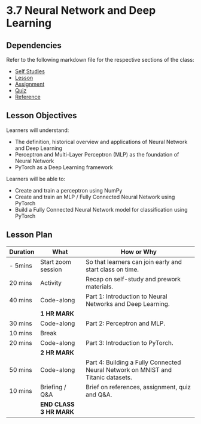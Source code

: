 # 3.7 Neural Network and Deep Learning

## Dependencies

Refer to the following markdown file for the respective sections of the class:

- [Self Studies](./studies.md)
- [Lesson](./lesson.md)
- [Assignment](./assignment.md)
- [Quiz](./quiz.md)
- [Reference](./reference.md)

## Lesson Objectives

Learners will understand:

- The definition, historical overview and applications of Neural Network and Deep Learning
- Perceptron and Multi-Layer Perceptron (MLP) as the foundation of Neural Network
- PyTorch as a Deep Learning framework

Learners will be able to:

- Create and train a perceptron using NumPy
- Create and train an MLP / Fully Connected Neural Network using PyTorch
- Build a Fully Connected Neural Network model for classification using PyTorch

## Lesson Plan

| Duration | What                    | How or Why                                                                       |
| -------- | ----------------------- | -------------------------------------------------------------------------------- |
| - 5mins  | Start zoom session      | So that learners can join early and start class on time.                         |
| 20 mins  | Activity                | Recap on self-study and prework materials.                                       |
| 40 mins  | Code-along              | Part 1: Introduction to Neural Networks and Deep Learning.                       |
|          | **1 HR MARK**           |
| 30 mins  | Code-along              | Part 2: Perceptron and MLP.                                                      |
| 10 mins  | Break                   |                                                                                  |
| 20 mins  | Code-along              | Part 3: Introduction to PyTorch.                                                 |
|          | **2 HR MARK**           |
| 50 mins  | Code-along              | Part 4: Building a Fully Connected Neural Network on MNIST and Titanic datasets. |
| 10 mins  | Briefing / Q&A          | Brief on references, assignment, quiz and Q&A.                                   |
|          | **END CLASS 3 HR MARK** |
